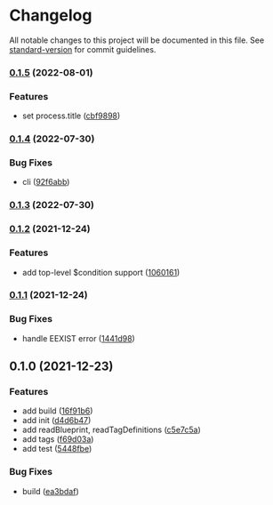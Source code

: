 # Changelog

All notable changes to this project will be documented in this file. See [standard-version](https://github.com/conventional-changelog/standard-version) for commit guidelines.

### [0.1.5](https://github.com/BlackGlory/garland/compare/v0.1.4...v0.1.5) (2022-08-01)


### Features

* set process.title ([cbf9898](https://github.com/BlackGlory/garland/commit/cbf989827b3a7333d478aa4fa795f754495eca53))

### [0.1.4](https://github.com/BlackGlory/garland/compare/v0.1.3...v0.1.4) (2022-07-30)


### Bug Fixes

* cli ([92f6abb](https://github.com/BlackGlory/garland/commit/92f6abbaf357ab581408e32cbbb5545390fe56b8))

### [0.1.3](https://github.com/BlackGlory/garland/compare/v0.1.2...v0.1.3) (2022-07-30)

### [0.1.2](https://github.com/BlackGlory/garland/compare/v0.1.1...v0.1.2) (2021-12-24)


### Features

* add top-level $condition support ([1060161](https://github.com/BlackGlory/garland/commit/10601610a7fcd2e0ecfa18716cc3470935032783))

### [0.1.1](https://github.com/BlackGlory/garland/compare/v0.1.0...v0.1.1) (2021-12-24)


### Bug Fixes

* handle EEXIST error ([1441d98](https://github.com/BlackGlory/garland/commit/1441d98c52f723fe0365bd73b9df896369bedb2b))

## 0.1.0 (2021-12-23)


### Features

* add build ([16f91b6](https://github.com/BlackGlory/garland/commit/16f91b63e554f63a0849132f882c09cb13531e16))
* add init ([d4d6b47](https://github.com/BlackGlory/garland/commit/d4d6b479bd3f960cb1cd6b48f5bea495732e3899))
* add readBlueprint, readTagDefinitions ([c5e7c5a](https://github.com/BlackGlory/garland/commit/c5e7c5aec5d6100dee53e52563b6c1ccda29cc41))
* add tags ([f69d03a](https://github.com/BlackGlory/garland/commit/f69d03a0530862c5b379e9321cba508f9efd32d5))
* add test ([5448fbe](https://github.com/BlackGlory/garland/commit/5448fbe3431a71feb231424bd0ea50fe59198c0d))


### Bug Fixes

* build ([ea3bdaf](https://github.com/BlackGlory/garland/commit/ea3bdaf3ac137e48cd3af0c6a86ad24d618ef672))
